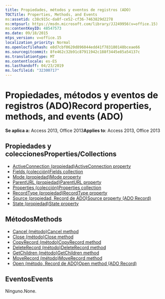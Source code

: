 ```yaml
---
title: Propiedades, métodos y eventos de registros (ADO)
TOCTitle: Properties, Methods, and Events
ms:assetid: c38c915c-da8f-ce52-cf36-7463829d2278
ms:mtpsurl: https://msdn.microsoft.com/library/JJ249956(v=office.15)
ms:contentKeyID: 48547573
ms.date: 09/18/2015
mtps_version: v=office.15
localization_priority: Normal
ms.openlocfilehash: e8d7cbf0620d896044edd41f783180148bceae66
ms.sourcegitcommit: 8fe462c32b91c87911942c188f3445e85a54137c
ms.translationtype: MT
ms.contentlocale: es-ES
ms.lasthandoff: 04/23/2019
ms.locfileid: "32300717"
---
```

# <a name="record-properties-methods-and-events-ado"></a><span data-ttu-id="b5f34-102">Propiedades, métodos y eventos de registros (ADO)</span><span class="sxs-lookup"><span data-stu-id="b5f34-102">Record properties, methods, and events (ADO)</span></span>

<span data-ttu-id="b5f34-103">**Se aplica a:** Access 2013, Office 2013</span><span class="sxs-lookup"><span data-stu-id="b5f34-103">**Applies to**: Access 2013, Office 2013</span></span>

## <a name="propertiescollections"></a><span data-ttu-id="b5f34-104">Propiedades y colecciones</span><span class="sxs-lookup"><span data-stu-id="b5f34-104">Properties/Collections</span></span>

- [<span data-ttu-id="b5f34-105">ActiveConnection (propiedad)</span><span class="sxs-lookup"><span data-stu-id="b5f34-105">ActiveConnection property</span></span>](activeconnection-property-ado.md)
- [<span data-ttu-id="b5f34-106">Fields (colección)</span><span class="sxs-lookup"><span data-stu-id="b5f34-106">Fields collection</span></span>](fields-collection-ado.md)
- [<span data-ttu-id="b5f34-107">Mode (propiedad)</span><span class="sxs-lookup"><span data-stu-id="b5f34-107">Mode property</span></span>](mode-property-ado.md)
- [<span data-ttu-id="b5f34-108">ParentURL (propiedad)</span><span class="sxs-lookup"><span data-stu-id="b5f34-108">ParentURL property</span></span>](parenturl-property-ado.md)
- [<span data-ttu-id="b5f34-109">Properties (colección)</span><span class="sxs-lookup"><span data-stu-id="b5f34-109">Properties collection</span></span>](properties-collection-ado.md)
- [<span data-ttu-id="b5f34-110">RecordType (propiedad)</span><span class="sxs-lookup"><span data-stu-id="b5f34-110">RecordType property</span></span>](recordtype-property-ado.md)
- [<span data-ttu-id="b5f34-111">Source (propiedad, Record de ADO)</span><span class="sxs-lookup"><span data-stu-id="b5f34-111">Source property (ADO Record)</span></span>](source-property-ado-record.md)
- [<span data-ttu-id="b5f34-112">State (propiedad)</span><span class="sxs-lookup"><span data-stu-id="b5f34-112">State property</span></span>](state-property-ado.md)


## <a name="methods"></a><span data-ttu-id="b5f34-113">Métodos</span><span class="sxs-lookup"><span data-stu-id="b5f34-113">Methods</span></span>

- [<span data-ttu-id="b5f34-114">Cancel (método)</span><span class="sxs-lookup"><span data-stu-id="b5f34-114">Cancel method</span></span>](cancel-method-ado.md)
- [<span data-ttu-id="b5f34-115">Close (método)</span><span class="sxs-lookup"><span data-stu-id="b5f34-115">Close method</span></span>](close-method-ado.md)
- [<span data-ttu-id="b5f34-116">CopyRecord (método)</span><span class="sxs-lookup"><span data-stu-id="b5f34-116">CopyRecord method</span></span>](copyrecord-method-ado.md)
- [<span data-ttu-id="b5f34-117">DeleteRecord (método)</span><span class="sxs-lookup"><span data-stu-id="b5f34-117">DeleteRecord method</span></span>](deleterecord-method-ado.md)
- [<span data-ttu-id="b5f34-118">GetChildren (método)</span><span class="sxs-lookup"><span data-stu-id="b5f34-118">GetChildren method</span></span>](getchildren-method-ado.md)
- [<span data-ttu-id="b5f34-119">MoveRecord (método)</span><span class="sxs-lookup"><span data-stu-id="b5f34-119">MoveRecord method</span></span>](moverecord-method-ado.md)
- [<span data-ttu-id="b5f34-120">Open (método, Record de ADO)</span><span class="sxs-lookup"><span data-stu-id="b5f34-120">Open method (ADO Record)</span></span>](open-method-ado-record.md)

## <a name="events"></a><span data-ttu-id="b5f34-121">Eventos</span><span class="sxs-lookup"><span data-stu-id="b5f34-121">Events</span></span>

<span data-ttu-id="b5f34-122">Ninguno.</span><span class="sxs-lookup"><span data-stu-id="b5f34-122">None.</span></span>

